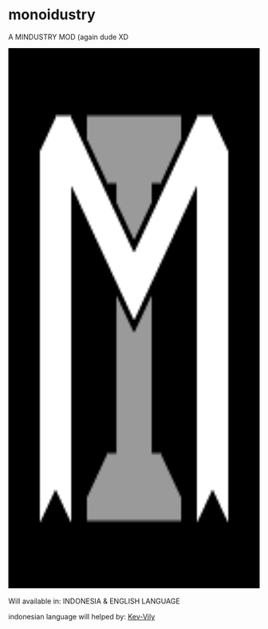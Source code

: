 # monoidustry
A MINDUSTRY MOD (again dude XD <br>
<p align=center>
  <img src = "icon.png" witdh = 1080 height = 1080>
</p>

Will available in: INDONESIA & ENGLISH LANGUAGE

indonesian language will helped by: <a href="https://github.com/Kev-Vily">Kev-Vily</a>
